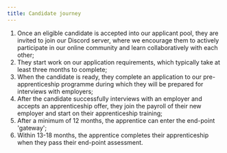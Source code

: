```yaml
---
title: Candidate journey
---
```


1. Once an eligible candidate is accepted into our applicant pool, they are invited to join our Discord server, where we encourage them to actively participate in our online community and learn collaboratively with each other;
1. They start work on our application requirements, which typically take at least three months to complete;
1. When the candidate is ready, they complete an application to our pre-apprenticeship programme during which they will be prepared for interviews with employers;
1. After the candidate successfully interviews with an employer and accepts an apprenticeship offer, they join the payroll of their new employer and start on their apprenticeship training;
1. After a minimum of 12 months, the apprentice can enter the end-point 'gateway';
1. Within 13-18 months, the apprentice completes their apprenticeship when they pass their end-point assessment.
